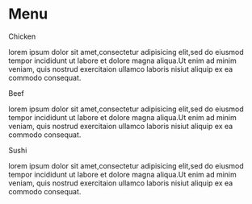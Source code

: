 <!Doctype html>
<html>
<head>

<Title> Module 2 Assignment </Title>
<meta name="viewport" content="width=device-width, initial-scale=1">
<link href="style9.css" rel="stylesheet">
</head>


<body>
<h1>Menu</h1>

<div class="col-lg-4 col-md-6 col-sm-12">
  	<div class="box">
  		<p class="content-name a">Chicken</p>
  		<p class="content">lorem ipsum dolor sit amet,consectetur adipisicing elit,sed do eiusmod tempor incididunt ut labore et dolore magna aliqua.Ut enim ad minim veniam, quis nostrud exercitaion ullamco laboris nisiut aliquip ex ea commodo consequat.</p>
  	</div>
  </div>

  <div class="col-lg-4 col-md-6 col-sm-12">
  	<div class="box">
  		<p class="content-name b">Beef</p>
  		<p class="content">lorem ipsum dolor sit amet,consectetur adipisicing elit,sed do eiusmod tempor incididunt ut labore et dolore magna aliqua.Ut enim ad minim veniam, quis nostrud exercitaion ullamco laboris nisiut aliquip ex ea commodo consequat.</p>
  	</div>
  </div>

 <div class="col-lg-4 col-md-6 col-sm-12">
  	<div class="box">
  		<p class="content-name c">Sushi</p>
  		<p class="content">lorem ipsum dolor sit amet,consectetur adipisicing elit,sed do eiusmod tempor incididunt ut labore et dolore magna aliqua.Ut enim ad minim veniam, quis nostrud exercitaion ullamco laboris nisiut aliquip ex ea commodo consequat.</p>
  	</div>
  </div>


</body>
</html>
